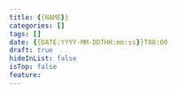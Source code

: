 ```yaml
---
title: {{NAME}}
categories: []
tags: []
date: {{DATE:YYYY-MM-DDTHH:mm:ss}}T08:00
draft: true
hideInList: false
isTop: false
feature: 
---
```

